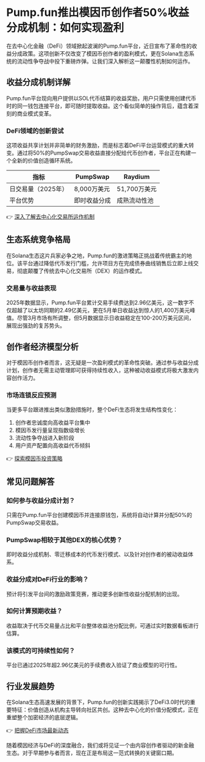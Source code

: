 # Pump.fun推出模因币创作者50%收益分成机制：如何实现盈利

在去中心化金融（DeFi）领域掀起波澜的Pump.fun平台，近日宣布了革命性的收益分成政策。这项创新不仅改变了模因币创作者的盈利模式，更在Solana生态系统的流动性争夺战中投下重磅炸弹。让我们深入解析这一颠覆性机制如何运作。

## 收益分成机制详解

Pump.fun平台现向用户提供以SOL代币结算的收益奖励，用户只需使用创建代币时的同一钱包连接平台，即可随时提取收益。这个看似简单的操作背后，蕴含着深刻的商业模式变革。

### DeFi领域的创新尝试

这项收益共享计划并非简单的财务激励，而是标志着DeFi平台运营模式的重大转变。通过将50%的PumpSwap交易收益直接分配给代币创作者，平台正在构建一个全新的价值创造循环系统。

| 指标                | PumpSwap       | Raydium        |
|---------------------|----------------|----------------|
| 日交易量（2025年）  | 8,000万美元    | 51,700万美元   |
| 平台优势            | 即时收益分成   | 成熟流动性池   |

👉 [深入了解去中心化交易所运作机制](https://bit.ly/okx_welcome)

## 生态系统竞争格局

在Solana生态这片兵家必争之地，Pump.fun的激进策略正挑战着传统霸主的地位。该平台通过降低代币发行门槛，允许项目方在完成债券曲线销售后立即上线交易，彻底颠覆了传统去中心化交易所（DEX）的运作模式。

### 交易量与收益表现

2025年数据显示，Pump.fun平台累计交易手续费达到2.96亿美元，这一数字不仅超越了以太坊同期的2.49亿美元，更在5月单日收益达到惊人的1,400万美元峰值。尽管3月市场有所调整，但5月数据显示日收益稳定在100-200万美元区间，展现出强劲的复苏势头。

## 创作者经济模型分析

对于模因币创作者而言，这无疑是一次盈利模式的革命性突破。通过参与收益分成计划，创作者无需主动管理即可获得持续性收入，这种被动收益模式将极大激发内容创作活力。

### 市场连锁反应预测

当更多平台跟进推出类似激励措施时，整个DeFi生态将发生结构性变化：
1. 创作者忠诚度向高收益平台集中
2. 模因币发行量呈现指数级增长
3. 流动性争夺战进入新阶段
4. 用户资产配置向高收益代币倾斜

👉 [探索模因币投资策略](https://bit.ly/okx_welcome)

## 常见问题解答

### 如何参与收益分成计划？
只需在Pump.fun平台创建模因币并连接原钱包，系统将自动计算并分配50%的PumpSwap交易收益。

### PumpSwap相较于其他DEX的核心优势？
即时收益分成机制、零迁移成本的代币发行模式、以及针对创作者的被动收益体系。

### 收益分成对DeFi行业的影响？
预计将引发平台间的激励政策竞赛，推动更多创新性收益分配机制的出现。

### 如何计算预期收益？
收益取决于代币交易量占比和平台整体收益池分配比例，可通过实时数据看板进行估算。

### 该模式的可持续性如何？
平台已通过2025年超2.96亿美元的手续费收入验证了商业模型的可行性。

## 行业发展趋势

在Solana生态高速发展的背景下，Pump.fun的创新实践揭示了DeFi3.0时代的重要特征：价值创造从机构主导转向社区共创。这种去中心化的价值分配模式，正在重塑整个加密经济的底层逻辑。

👉 [把握DeFi市场最新动态](https://bit.ly/okx_welcome)

随着模因经济与DeFi的深度融合，我们或将见证一个由内容创作者驱动的新金融生态。对于早期参与者而言，现在正是布局这一范式转换的关键窗口期。